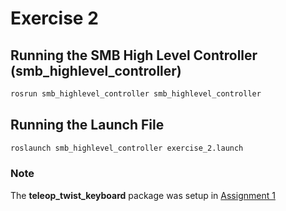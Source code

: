 # Exercise 2
## Running the SMB High Level Controller (smb_highlevel_controller)
```bash
rosrun smb_highlevel_controller smb_highlevel_controller
```
## Running the Launch File
```bash
roslaunch smb_highlevel_controller exercise_2.launch
```
### Note
The **teleop_twist_keyboard** package was setup in [Assignment 1](https://github.com/AerialRobotics-IITK/Induction_Y22/tree/gill_a/Assignments/ROS/Exercise_1)